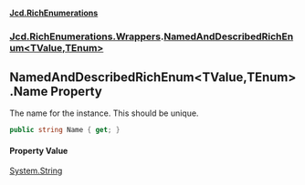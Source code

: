 #### [Jcd.RichEnumerations](index.md 'index')
### [Jcd.RichEnumerations.Wrappers](Jcd.RichEnumerations.Wrappers.md 'Jcd.RichEnumerations.Wrappers').[NamedAndDescribedRichEnum&lt;TValue,TEnum&gt;](Jcd.RichEnumerations.Wrappers.NamedAndDescribedRichEnum_TValue,TEnum_.md 'Jcd.RichEnumerations.Wrappers.NamedAndDescribedRichEnum<TValue,TEnum>')

## NamedAndDescribedRichEnum<TValue,TEnum>.Name Property

The name for the instance. This should be unique.

```csharp
public string Name { get; }
```

#### Property Value
[System.String](https://docs.microsoft.com/en-us/dotnet/api/System.String 'System.String')